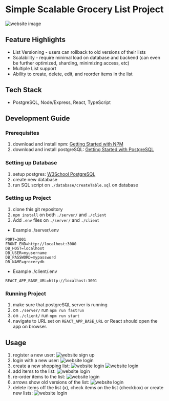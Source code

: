 # Simple Scalable Grocery List Project
![website image](https://github.com/jthnl/grocery/blob/main/images/main.png)

## Feature Highlights
- List Versioning - users can rollback to old versions of their lists
- Scalability - require minimal load on database and backend (can even be further optimized, sharding, minimizing access, etc) 
- Multiple List support
- Ability to create, delete, edit, and reorder items in the list

## Tech Stack
- PostgreSQL, Node/Express, React, TypeScript

## Development Guide
### Prerequisites
1. download and install npm: [Getting Started with NPM](https://docs.npmjs.com/downloading-and-installing-node-js-and-npm)
1. download and install postgreSQL: [Getting Started with PostgreSQL](https://www.w3schools.com/postgresql/postgresql_getstarted.php)

### Setting up Database
1. setup postgres: [W3School PostgreSQL](https://www.w3schools.com/postgresql/postgresql_getstarted.php)
1. create new database
1. run SQL script on ```./database/createTable.sql``` on database

### Setting up Project
1. clone this git repository
1. ```npm install``` on both ```./server/``` and ```./client```
1. Add `.env` files on ```./server/``` and ```./client```
- Example ./server/.env
```
PORT=3001
FRONT_END=http://localhost:3000
DB_HOST=localhost
DB_USER=myusername
DB_PASSWORD=mypassword
DB_NAME=grocerydb
```
- Example ./client/.env
```
REACT_APP_BASE_URL=http://localhost:3001
```

### Running Project
1. make sure that postgreSQL server is running
1. on ```./server/``` run ```npm run fastrun```
1. on ```./client/``` run ```npm run start```
1. navigate to URL set on ```REACT_APP_BASE_URL``` or React should open the app on browser.

## Usage
1. register a new user:
![website sign up](https://github.com/jthnl/grocery/blob/main/images/signup.png)
1. login with a new user:
![website login](https://github.com/jthnl/grocery/blob/main/images/login.png)
1. create a new shopping list:
![website login](https://github.com/jthnl/grocery/blob/main/images/create_list.png)
![website login](https://github.com/jthnl/grocery/blob/main/images/new_list.png)
1. add items to the list:
![website login](https://github.com/jthnl/grocery/blob/main/images/add_items.png)
1. re-order items to the list:
![website login](https://github.com/jthnl/grocery/blob/main/images/reorder_items.png)
1. arrows show old versions of the list:
![website login](https://github.com/jthnl/grocery/blob/main/images/add_items.png)
1. delete items off the list (x), check items on the list (checkbox) or create new lists:
![website login](https://github.com/jthnl/grocery/blob/main/images/final.png)



